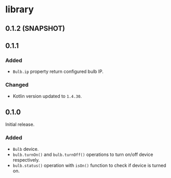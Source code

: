 # library


## 0.1.2 (SNAPSHOT)

## 0.1.1

### Added

- `Bulb.ip` property return configured bulb IP.

### Changed

- Kotlin version updated to `1.4.30`.

## 0.1.0

Initial release.

### Added

- `Bulb` device.
- `bulb.turnOn()` and `bulb.turnOff()` operations to turn on/off device respectively.
- `bulb.status()` operation with `isOn()` function to check if device is turned on.
